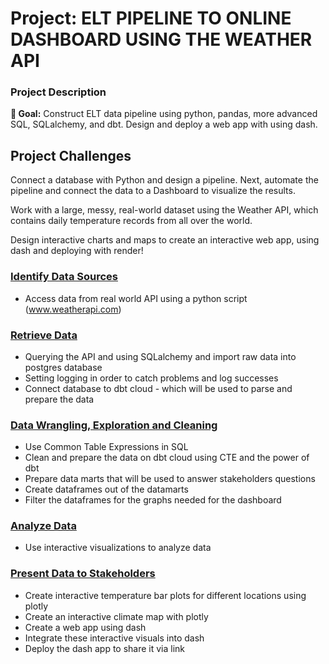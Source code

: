 # Project: ELT PIPELINE TO ONLINE DASHBOARD USING THE WEATHER API

### Project Description

**🎯 Goal:** 
Construct ELT data pipeline using python, pandas, more advanced SQL, SQLalchemy, and dbt.
Design and deploy a web app with using dash.

## Project Challenges

Connect a database with Python and design a pipeline. Next, automate the pipeline and connect the data to a Dashboard to visualize the results.

Work with a large, messy, real-world dataset using the Weather API, which contains daily temperature records from all over the world. 

Design interactive charts and maps to create an interactive web app, using dash and deploying with render!

### <ins>Identify Data Sources</ins>
- Access data from real world API using a python script (www.weatherapi.com)

### <ins>Retrieve Data</ins>
- Querying the API and using SQLalchemy and import raw data into postgres database
- Setting logging in order to catch problems and log successes
- Connect database to dbt cloud - which will be used to parse and prepare the data

### <ins>Data Wrangling, Exploration and Cleaning</ins>
- Use Common Table Expressions in SQL
- Clean and prepare the data on dbt cloud using CTE and the power of dbt
- Prepare data marts that will be used to answer stakeholders questions
- Create dataframes out of the datamarts
- Filter the dataframes for the graphs needed for the dashboard

### <ins>Analyze Data</ins>
- Use interactive visualizations to analyze data

### <ins>Present Data to Stakeholders</ins>
- Create interactive temperature bar plots for different locations using plotly
- Create an interactive climate map with plotly
- Create a web app using dash
- Integrate these interactive visuals into dash
- Deploy the dash app to share it via link
